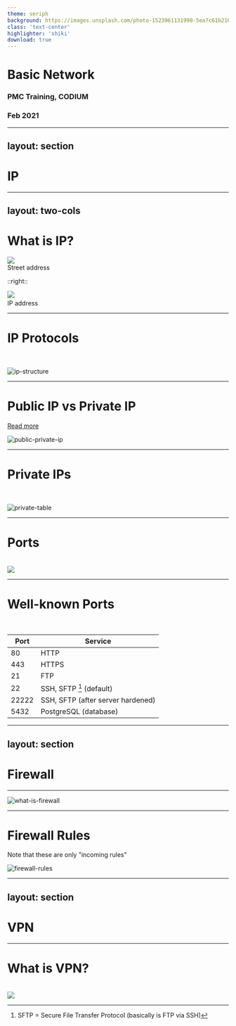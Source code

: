 ```yaml
---
theme: seriph
background: https://images.unsplash.com/photo-1523961131990-5ea7c61b2107?ixlib=rb-1.2.1&ixid=MnwxMjA3fDB8MHxwaG90by1wYWdlfHx8fGVufDB8fHx8&auto=format&fit=crop&w=1074&q=80
class: 'text-center'
highlighter: 'shiki'
download: true
---
```


# Basic Network

### PMC Training, CODIUM

### Feb 2021

---
layout: section
---

# IP

<!-- Let's start with IP -->

---
layout: two-cols
---

# What is IP?

<img src="/assets/ip/house-address.jpg" class="h-400px mx-auto">
<div class="text-xs italic text-center">Street address</div>

::right::

<div class="container flex flex-col justify-center h-full">
<img src="/assets/ip/ip-address.png" class="h-250px mx-auto">
&nbsp;<br>
<div class="text-xs italic text-center">IP address</div>
</div>

<!-- Basically, IP addresses are just like a name of each computer (a.k.a. device in the network). -->

---

# IP Protocols

<br>

![ip-structure](/assets/ip/ip-structure.png)

<!--
There are two IP protocols in use currently.

The first one is "IPv4" which stands for "Internet Protocol version 4".  
There are 4 sections in an address, each of them can be 0 to 255.  
That means you can create "a name for devices" for about 256^4, roughly, which is 4.3 billion addresses.

You might feel that 4 billions are a huge number, but it's still not enough to serve the amount of devices in the whole world.  

That's why IPv6 was born.

"IPv6" is actually "IP version 6". This new protocol can serve up to 2^128 addresses, roughly!  
Sadly, IPv6 hasn't over taken IPv4 yet.  
Therefore, we're gonna focus on IPv4 at the moment.
-->

---

# Public IP vs Private IP

[Read more](https://www.avast.com/c-ip-address-public-vs-private)

![public-private-ip](/assets/ip/public-private-ip.jpg)

<!--
There are two types of IP addresses you'll need to know which is "Public IP" and "Private IP".

As you can see on the left side, there are 5 devices connected to the router.  
Each of them can talk to each other because they're all in the same network.  
They can also access to the internet via the router as well.

At the router, there is a public IP, 82.129.70.11.  
This is the actual outgoing IP of any data that comes from devices in this network.  
We can say that the public IP is the one that the rest of the world would recognizes, not the private one.

You should notice that anybody outside the network cannot connect to one of the device in the network with their private IP.

Private IPs can also be duplicated in multiple networks since it's only used in a single network. Public IPs can't.
-->

---

# Private IPs

<br>

![private-table](/assets/ip/private-table.png)

<!--
These are all available private IPs.  
You may have heard some of them before.  
These IPs cannot be used to create a connection through the internet, always.
-->

---

# Ports

<br>

<img src="/assets/ip/port.jpg" class="mx-auto">

<!--
Next one is "Ports".

There are a few things you'll need to know about ports.

Port is basically a virtual interface which is used for communicate between two devices.  
We might familiar with the server ports but actually every device has ports.  
For example, port 80 or 443 in the server which is used for accessing the website.  
But in our machine, there is also port in used as well in order to talk with port 80 on the server.  
In this diagram it is port 5000.
-->

---

# Well-known Ports

<br>

| **Port** | **Service** |
| ---- | ---- |
| 80 | HTTP |
| 443 | HTTPS |
| 21 | FTP |
| 22 | SSH, SFTP [^1] (default) |
| 22222 | SSH, SFTP (after server hardened) |
| 5432 | PostgreSQL (database) |

[^1]: SFTP = Secure File Transfer Protocol (basically is FTP via SSH)

---
layout: section
---

# Firewall

<!-- Let's move to Firewall -->

---

![what-is-firewall](/assets/firewall/what-is-firewall.jpg)

<!-- Firewall is a network security system which can filter incoming and outgoing traffic. -->

---

# Firewall Rules

Note that these are only "incoming rules"

![firewall-rules](/assets/firewall/firewall-rules.png)

<!--
In order to activate the firewall, we'll need to setup a rule of traffic that we'll allow or deny. It's called "Firewall Rules".

This is an example of firewall rules from CloudHM which we're familiar with.

In the first 5 records, we allow some machines to connect with our port number 22, 5432, 22222.  
And the last one is 0.0.0.0/0 which allow any machines to connect with port number 80, 443.

There is also "outgoing rules" but normally our VMs are allowed for any outgoing connection.  
It may not be in the on-premise server.

Firewall plays a huge role in network security. Therefore, it is a best practice to always setup a firewall in order to prevent unwanted traffic from an attacker.
-->

---
layout: section
---

# VPN

<!-- The last one is VPN -->

---

# What is VPN?

<br>

<img src="/assets/vpn/what-is-vpn.png" class="mx-auto w-800px">

<!--
Actually, the main purpose of VPN is to securely browse the internet without any man-in-the-middle seeing what you're browsing because the traffic between us and VPN server is securely encrypted.  

The internet also seeing that the connected IP is VPN IP, not ours. This is because the actual connection to the target server comes from VPN server which we requested for.
-->
